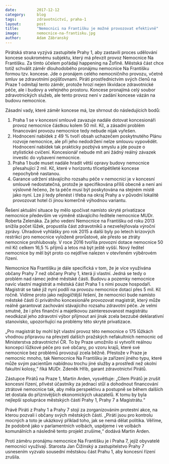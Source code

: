 ```yaml
---
date:         2017-12-12
category:     blog
tags:         zdravotnictví, praha-1
layout:       post
title:        "Nemocnici na Františku je možné provozovat efektivně"
image:        nemocnice-na-frantisku.jpg
author:       Adam Zábranský
---
```


Pirátská strana vyzývá zastupitele Prahy 1, aby zastavili proces udělování koncese soukromému subjektu, který má převzít provoz Nemocnice Na Františku. Za tímto účelem pořádají happening na Žofíně. Městská část chce totiž schválit záměr dlouhodobého pronájmu nemocnice Na Františku formou tzv. koncese. Jde o pronájem celého nemocničního provozu, včetně smluv se zdravotními pojišťovnami. Piráti prostřednictvím svých členů na Praze 1 odmítají tento záměr, protože hrozí nejen likvidace zdravotnické péče, ale i budovy a veřejného prostoru. Koncese pronajímá celý soubor zdravotnických služeb, ale tento provoz není v zadání koncese vázán na budovu nemocnice. 
 
Zásadní vady, které záměr koncese má, lze shrnout do následujících bodů:
 
1. Praha 1 se v koncesní smlouvě zavazuje nadále dotovat koncesionáři provoz nemocnice částkou kolem 50 mil. Kč, a zásadní problém financování provozu nemocnice tedy nebude nijak vyřešen.
2. Hodnocení nabídek z 49 % tvoří obsah uchazečem poskytnutého Plánu rozvoje nemocnice, ale při jeho nedodržení nelze smlouvu vypovědět. Hodnocení nabídek tak prakticky pozbývá smyslu a jde pouze o stylistické cvičení. Koncesionář nebude mít ani žádný reálný závazek investic do vybavení nemocnice.
3. Praha 1 bude muset nadále hradit větší opravy budovy nemocnice přesahující 2 mil. Kč, které v horizontu třicetipětileté koncese nepochybně nastanou.
4. Garance udržení stávajícího rozsahu péče v nemocnici je v koncesní smlouvě nedostatečná, protože je specifikována příliš obecně a není ani výslovně řečeno, že ta péče musí být poskytována na stejném místě jako nyní. Lze ji tedy přenést i třeba na okraj Prahy a v původní lokalitě provozovat hotel či jinou komerčně výhodnou variantu.
 
Řešení aktuální situace by mělo spočívat namísto skryté privatizace nemocnice především ve výměně stávajícího ředitele nemocnice MUDr. Roberta Zelenáka. Za jeho vedení Nemocnice na Františku od roku 2013 snížila počet lůžek, propustila část zdravotníků a nezveřejňovala výroční zprávy. Úhradové vyhlášky pro rok 2015 a další byly po letech krizových restrikcí pro nemocnice vyloženě prorůstové, ale přesto se ztráty nemocnice prohlubovaly. V roce 2016 tvořila provozní dotace nemocnice 50 mil Kč celkem 16,5 % příjmů a letos má být ještě vyšší. Nový ředitel nemocnice by měl být proto co nejdříve nalezen v otevřeném výběrovém řízení.
 
Nemocnice Na Františku je dále specifická v tom, že je více využívána občany Prahy 7 než občany Prahy 1, která ji vlastní. Jedná se tedy o problém nad rámec jedné městské části. Budovu a pozemky nemocnice navíc vlastní magistrát a městská část Praha 1 s nimi pouze hospodaří. Magistrát se také již nyní podílí na provozu nemocnice dotací přes 5 mil. Kč ročně. Vidíme proto jako nejlogičtější řešení, že nemocnici bude namísto městské části či privátního koncesionáře provozovat magistrát, který může reálně garantovat zachování stávajícího rozsahu zdravotní péče. Je velmi smutné, že i přes finanční a majetkovou zainteresovanost magistrátu neodkázal jeho zdravotní výbor přijmout ani jinak zcela bezzubé deklarativní stanovisko, upozorňující na problémy této skryté privatizace.
 
„Pro magistrát by mohl být vlastní provoz této nemocnice o 175 lůžkách vhodnou přípravou na převzetí dalších pražských nefakultních nemocnic od Ministerstva zdravotnictví ČR. To by Praze umožnilo si vytvořit reálnou koncepci lůžkové péče pro své občany, po vzoru krajů, které své nemocnice bez problémů provozují zcela běžně. Přestože v Praze je nemocnic mnoho, tak Nemocnice Na Františku je zařízení jiného typu, které může svým pacientům nabídnou trochu jiné služby a prostředí než okolní fakultní kolosy,“ říká MUDr. Zdeněk Hřib, garant zdravotnictví Pirátů.
 
Zástupce Pirátů na Praze 1, Martin Arden, vysvětluje: „Cílem Pirátů je zrušit koncesní řízení, přivést účastníky za jednací stůl a dohodnout financování ztrátové nemocnice tak, aby měla perspektivu a postupně se během dalších let dostala do příznivějších ekonomických ukazatelů. K tomu by byla nejlepší spolupráce městských částí Prahy 1, Prahy 7 a Magistrátu.“
 
Právě Piráti z Prahy 1 a Prahy 7 stojí za zorganizováním protestní akce, na kterou pozvali i občany svých městských částí. „Piráti jsou pro kontrolu mocných a toto je ukázkový příklad toho, jak se nemá dělat politika. Věříme, že podobně jako v parlamentních volbách, uspějeme i ve volbách komunálních a následně tento projekt zrušíme,“ dodává Martin Arden.
 
Proti záměru pronájmu nemocnice Na Františku je i Praha 7, jejíž obyvatelé nemocnici využívají. Starosta Jan Čižinský a zastupitelstvo Prahy 7 usnesením vyzvalo sousední městskou část Prahu 1, aby koncesní řízení zrušila.
 
